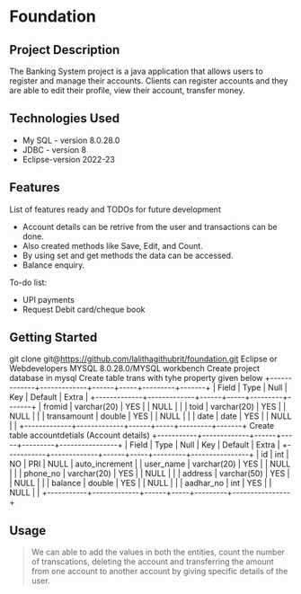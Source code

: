 # Foundation


## Project Description

The Banking System project is a java application that allows users to register and manage their accounts. Clients can register accounts and they are able to edit their profile, view their account, transfer money.



## Technologies Used

* My SQL - version 8.0.28.0
* JDBC - version 8
* Eclipse-version 2022-23
## Features

List of features ready and TODOs for future development
* Account details can be retrive from the user and transactions can be done.
* Also created methods like Save, Edit, and Count.
* By using set and get methods the data can be accessed.
* Balance enquiry.

To-do list:
* UPI payments
* Request Debit card/cheque book

## Getting Started
   
git clone git@https://github.com/lalithagithubrit/foundation.git
Eclipse or Webdevelopers
MYSQL 8.0.28.0/MYSQL workbench
Create project database in mysql 
Create table  trans with tyhe property given below
+-------------+-------------+------+-----+---------+-------+
| Field       | Type        | Null | Key | Default | Extra |
+-------------+-------------+------+-----+---------+-------+
| fromid      | varchar(20) | YES  |     | NULL    |       |
| toid        | varchar(20) | YES  |     | NULL    |       |
| transamount | double      | YES  |     | NULL    |       |
| date        | date        | YES  |     | NULL    |       |
+-------------+-------------+------+-----+---------+-------+
  Create table accountdetials (Account details) 
+-----------+-------------+------+-----+---------+----------------+
| Field     | Type        | Null | Key | Default | Extra          |
+-----------+-------------+------+-----+---------+----------------+
| id        | int         | NO   | PRI | NULL    | auto_increment |
| user_name | varchar(20) | YES  |     | NULL    |                |
| phone_no  | varchar(20) | YES  |     | NULL    |                |
| address   | varchar(50) | YES  |     | NULL    |                |
| balance   | double      | YES  |     | NULL    |                |
| aadhar_no | int         | YES  |     | NULL    |                |
+-----------+-------------+------+-----+---------+----------------+

## Usage

> We can able to add the values in both the entities, count the number of transcations, deleting the account and transferring the amount from one account to another account by giving specific details of the user.

